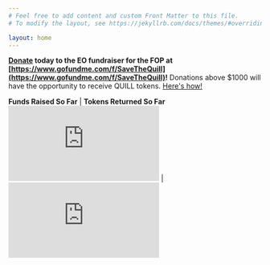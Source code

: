 ```yaml
---
# Feel free to add content and custom Front Matter to this file.
# To modify the layout, see https://jekyllrb.com/docs/themes/#overriding-theme-defaults

layout: home
---
```

**[Donate](https://www.gofundme.com/f/SaveTheQuill) today to the EO fundraiser for the FOP at [https://www.gofundme.com/f/SaveTheQuill](https://www.gofundme.com/f/SaveTheQuill)!**
Donations above $1000 will have the opportunity to receive QUILL tokens. [Here's how!](https://emergentorder.io/eo/update/2021/05/04/how-to-get-QUILL-tokens.html)


**Funds Raised So Far** | **Tokens Returned So Far**
&nbsp;&nbsp;&nbsp;&nbsp;&nbsp;&nbsp;&nbsp;&nbsp;![funds-raised-so-far](https://www.coolfundraisingideas.net/thermometer/thermometer.php?currency=dollar&goal=600000&raised=122330&color=blue&size=medium) | &nbsp;&nbsp;&nbsp;&nbsp;&nbsp;&nbsp;&nbsp;&nbsp;![tokens-returned-so-far](https://www.coolfundraisingideas.net/thermometer/thermometer.php?currency=none&goal=600&raised=0&color=green&size=medium)
